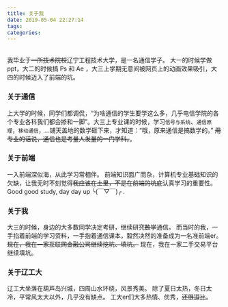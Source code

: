 ```yaml
---
title: 关于我
date: 2019-05-04 22:27:14
tags: 
categories: 
---
```

<br/>
我毕业于<del>一所技术院校</del>辽宁工程技术大学，是一名通信学子。
大一的时候学做 ppt，大二的时候搞 Ps 和 Ae ，大三上学期无意间被网页上的动画效果吸引，大四的时候迈入了前端的坑。

### 关于通信
上大学的时候，同学们都调侃，“为啥通信的学生要学这么多，几乎电信学院的各个专业各科我们都会掺和一脚”。大三上专业课的时候，学习`信号与系统`、`通信原理`，`移动通信`，...铺天盖地的数学砸下来，才知道：“哦，原来通信是搞数学的。”
<del>用专业的话说，通信也是考量人发量的一门学科。</del>。

### 关于前端
一入前端深似海，从此学习常相伴。
前端知识面广而杂，计算机专业基础知识的欠缺，让我无时不刻觉得<del>我应该在土里，不是在前端的坑底</del>认真学习的重要性。
Good good study, day day up ╰(￣▽￣)╭ .

### 关于我
大三的时候，身边的大多数同学决定考研，继续研究<del>数学</del>通信。
而当时的我，一手掐着前端的学习资料，一手抱着通信课本，毅然决然的准备成为一名准前端er。
<del>现在，我在一家互联网金融公司继续挖坑、填坑。</del>
现在，我在一家二手交易平台继续填坑。

### 关于辽工大
辽工大坐落在葫芦岛兴城，四周山水环绕，风景秀美。
除了夏日太热，冬日太冷，平常风太大以外，几乎没有缺点。
工大er们大多热情、优秀，<del>还很逗比</del>。